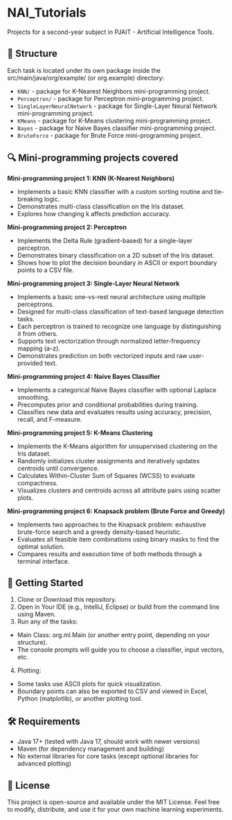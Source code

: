 # NAI_Tutorials
Projects for a second-year subject in PJAIT - Artificial Intelligence Tools.

## 📁 Structure
Each task is located under its own package inside the src/main/java/org/example/ (or org.example) directory:

- `KNN/` - package for K-Nearest Neighbors mini-programming project.
- `Perceptron/` - package for Perceptron mini-programming project.
- `SingleLayerNeuralNetwork` - package for Single-Layer Neural Network mini-programming project.
- `KMeans` - package for K-Means clustering mini-programming project.
- `Bayes` - package for Naive Bayes classifier mini-programming project.
- `BruteForce` - package for Brute Force mini-programming project.

## 🔍 Mini-programming projects covered
**Mini-programming project 1: KNN (K-Nearest Neighbors)**

- Implements a basic KNN classifier with a custom sorting routine and tie-breaking logic.
- Demonstrates multi-class classification on the Iris dataset.
- Explores how changing k affects prediction accuracy.

**Mini-programming project 2: Perceptron**

- Implements the Delta Rule (gradient-based) for a single-layer perceptron.
- Demonstrates binary classification on a 2D subset of the Iris dataset.
- Shows how to plot the decision boundary in ASCII or export boundary points to a CSV file.

**Mini-programming project 3: Single-Layer Neural Network**

- Implements a basic one-vs-rest neural architecture using multiple perceptrons.
- Designed for multi-class classification of text-based language detection tasks.
- Each perceptron is trained to recognize one language by distinguishing it from others.
- Supports text vectorization through normalized letter-frequency mapping (a–z).
- Demonstrates prediction on both vectorized inputs and raw user-provided text.

**Mini-programming project 4: Naive Bayes Classifier**

- Implements a categorical Naive Bayes classifier with optional Laplace smoothing.
- Precomputes prior and conditional probabilities during training.
- Classifies new data and evaluates results using accuracy, precision, recall, and F-measure.

**Mini-programming project 5: K-Means Clustering**

- Implements the K-Means algorithm for unsupervised clustering on the Iris dataset.
- Randomly initializes cluster assignments and iteratively updates centroids until convergence.
- Calculates Within-Cluster Sum of Squares (WCSS) to evaluate compactness.
- Visualizes clusters and centroids across all attribute pairs using scatter plots.

**Mini-programming project 6: Knapsack problem (Brute Force and Greedy)**

- Implements two approaches to the Knapsack problem: exhaustive brute-force search and a greedy density-based heuristic.
- Evaluates all feasible item combinations using binary masks to find the optimal solution.
- Compares results and execution time of both methods through a terminal interface.

## 🚀 Getting Started

1. Clone or Download this repository.
2. Open in Your IDE (e.g., IntelliJ, Eclipse) or build from the command line using Maven.
3. Run any of the tasks:
- Main Class: org.ml.Main (or another entry point, depending on your structure).
- The console prompts will guide you to choose a classifier, input vectors, etc.
4. Plotting:
- Some tasks use ASCII plots for quick visualization.
- Boundary points can also be exported to CSV and viewed in Excel, Python (matplotlib), or another plotting tool.

## 🛠️ Requirements
- Java 17+ (tested with Java 17, should work with newer versions)
- Maven (for dependency management and building)
- No external libraries for core tasks (except optional libraries for advanced plotting)

## 📄 License
This project is open-source and available under the MIT License. Feel free to modify, distribute, and use it for your own machine learning experiments.
